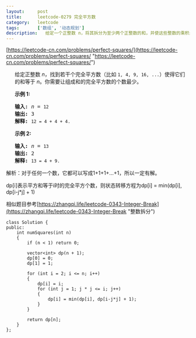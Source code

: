 ```yaml
---
layout:     post
title:      leetcode-0279 完全平方数 
category:   leetcode
tags:       ['数组', '动态规划']
description:   给定一个正整数 n，将其拆分为至少两个正整数的和，并使这些整数的乘积最大化。 返回你可以获得的最大乘积。
---
```

[https://leetcode-cn.com/problems/perfect-squares/](https://leetcode-cn.com/problems/perfect-squares/ "https://leetcode-cn.com/problems/perfect-squares/")

<ul>
<div class="notranslate"><p>给定正整数&nbsp;<em>n</em>，找到若干个完全平方数（比如&nbsp;<code>1, 4, 9, 16, ...</code>）使得它们的和等于<em> n</em>。你需要让组成和的完全平方数的个数最少。</p>

<p><strong>示例&nbsp;1:</strong></p>

<pre><strong>输入:</strong> <em>n</em> = <code>12</code>
<strong>输出:</strong> 3 
<strong>解释: </strong><code>12 = 4 + 4 + 4.</code></pre>

<p><strong>示例 2:</strong></p>

<pre><strong>输入:</strong> <em>n</em> = <code>13</code>
<strong>输出:</strong> 2
<strong>解释: </strong><code>13 = 4 + 9.</code></pre>
</div>
</ul>

解析：对于任何一个数，它都可以写成1+1+1+...+1，所以一定有解。

dp[i]表示平方和等于i时的完全平方个数，则状态转移方程为dp[i] = min(dp[i], dp[i-j*j] + 1)

相似题目参考[https://zhangqi.life/leetcode-0343-Integer-Break](https://zhangqi.life/leetcode-0343-Integer-Break "整数拆分")


	class Solution {
	public:
	    int numSquares(int n)
	    {
	        if (n < 1) return 0;
	        
	        vector<int> dp(n + 1);
	        dp[0] = 0;
	        dp[1] = 1;
	        
	        for (int i = 2; i <= n; i++)
	        {
	            dp[i] = i;
	            for (int j = 1; j * j <= i; j++)
	            {
	                dp[i] = min(dp[i], dp[i-j*j] + 1);
	            }
	        }
	        
	        return dp[n];
	    }
	};